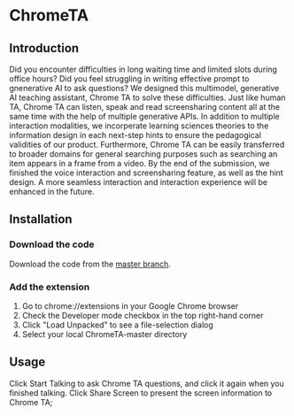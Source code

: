 # ChromeTA

## Introduction
Did you encounter difficulties in long waiting time and limited slots during office hours? Did you feel struggling in writing effective prompt to gnenerative AI to ask questions? We designed this multimodel, generative AI teaching assistant, Chrome TA to solve these difficulties. Just like human TA, Chrome TA can listen, speak and read screensharing content all at the same time with the help of multiple generative APIs. In addition to multiple interaction modalities, we incorperate learning sciences theories to the information design in each next-step hints to ensure the pedagogical validities of our product. Furthermore, Chrome TA can be easily transferred to broader domains for general searching purposes such as searching an item appears in a frame from a video. By the end of the submission, we finished the voice interaction and screensharing feature, as well as the hint design. A more seamless interaction and interaction experience will be enhanced in the future.

## Installation

### Download the code
Download the code from the [master branch](https://github.com/xiaoruiwei1998/ChromeTA/tree/master).

### Add the extension
1. Go to chrome://extensions in your Google Chrome browser
2. Check the Developer mode checkbox in the top right-hand corner
3. Click "Load Unpacked" to see a file-selection dialog
4. Select your local ChromeTA-master directory

## Usage
Click Start Talking to ask Chrome TA questions, and click it again when you finished talking.
Click Share Screen to present the screen information to Chrome TA;
